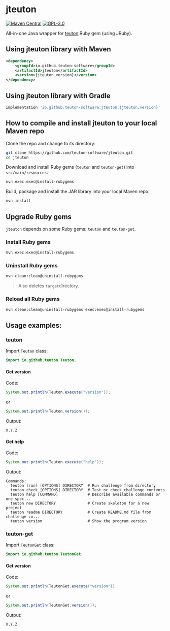 # jteuton

[![Maven Central](http://img.shields.io/maven-central/v/io.github.teuton-software/jteuton)](https://search.maven.org/artifact/io.github.teuton-software/jteuton)
[![GPL-3.0](https://img.shields.io/badge/license-GPL--3.0-%250778B9.svg)](https://www.gnu.org/licenses/gpl-3.0.html)

All-in-one Java wrapper for [teuton](https://github.com/teuton-software/teuton) Ruby gem (using JRuby).

## Using jteuton library with Maven

```xml
<dependency>
    <groupId>io.github.teuton-software</groupId>
    <artifactId>jteuton</artifactId>
    <version>{jteuton.version}</version>
</dependency>
```

## Using jteuton library with Gradle

```groovy
implementation 'io.github.teuton-software:jteuton:{jteuton.version}'
```

## How to compile and install jteuton to your local Maven repo

Clone the repo and change to its directory:

```bash
git clone https://github.com/teuton-software/jteuton.git
cd jteuton
```

Download and install Ruby gems (`teuton` and `teuton-get`) into `src/main/resources`:

```bash
mvn exec:exec@install-rubygems
```

Build, package and install the JAR library into your local Maven repo:

```bash
mvn install
```

## Upgrade Ruby gems

`jteuton` depends on some Ruby gems: `teuton` and `teuton-get`.

### Install Ruby gems

```bash
mvn exec:exec@install-rubygems
```

### Uninstall Ruby gems

```bash
mvn clean:clean@uninstall-rubygems
```

> Also deletes `target`directory.

### Reload all Ruby gems

```bash
mvn clean:clean@uninstall-rubygems exec:exec@install-rubygems
```

## Usage examples:

### teuton

Import `Teuton` class:

```java
import io.github.teuton.Teuton;
```

#### Get version

Code:

```java
System.out.println(Teuton.execute("version"));
```

or

```java
System.out.println(Teuton.version());
```

Output:

```
X.Y.Z
```

#### Get help

Code:

```java
System.out.println(Teuton.execute("help"));
```

Output:

```
Commands:
  teuton [run] [OPTIONS] DIRECTORY  # Run challenge from directory
  teuton check [OPTIONS] DIRECTORY  # Test or check challenge contents
  teuton help [COMMAND]             # Describe available commands or one spec...
  teuton new DIRECTORY              # Create skeleton for a new project
  teuton readme DIRECTORY           # Create README.md file from challenge co...
  teuton version                    # Show the program version
```

### teuton-get

Import `TeutonGet` class:

```java
import io.github.teuton.TeutonGet;
```

#### Get version

Code:

```java
System.out.println(TeutonGet.execute("version"));
```

or

```java
System.out.println(TeutonGet.version());
```

Output:

```
X.Y.Z
```